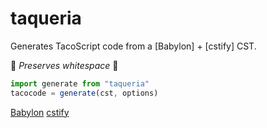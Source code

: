 taqueria
===

Generates TacoScript code from a [Babylon] + [cstify] CST.

🎉  _Preserves whitespace_ 🎉

```js
import generate from "taqueria"
tacocode = generate(cst, options)
```

[Babylon](https://github.com/babel/babylon)
[cstify](../cstify)
